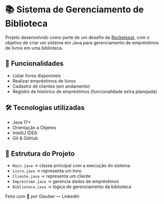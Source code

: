 # 📚 Sistema de Gerenciamento de Biblioteca

Projeto desenvolvido como parte de um desafio da [Rocketseat](https://www.rocketseat.com.br/), com o objetivo de criar um sistema em Java para gerenciamento de empréstimos de livros em uma biblioteca.

## 🚀 Funcionalidades

- Listar livros disponíveis
- Realizar empréstimos de livros
- Cadastro de clientes (em andamento)
- Registro de histórico de empréstimos (funcionalidade extra planejada)

## 🛠️ Tecnologias utilizadas

- Java 17+
- Orientação a Objetos
- IntelliJ IDEA
- Git & GitHub

## 📂 Estrutura do Projeto

- `Main.java` → classe principal com a execução do sistema
- `Livro.java` → representa um livro
- `Cliente.java` → representa um cliente
- `Emprestimo.java` → gerencia dados de empréstimos
- `Biblioteca.java` → lógica de gerenciamento da biblioteca


Feito com 💜 por Glauber — LinkedIn
